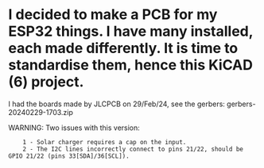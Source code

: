 I decided to make a PCB for my ESP32 things. I have many installed, each made differently. It is time to standardise them, hence this KiCAD (6) project.
======

I had the boards made by JLCPCB on 29/Feb/24, see the gerbers: gerbers-20240229-1703.zip

WARNING: Two issues with this version:
```
    1 - Solar charger requires a cap on the input.
    2 - The I2C lines incorrectly connect to pins 21/22, should be GPIO 21/22 (pins 33[SDA]/36[SCL]).
```

